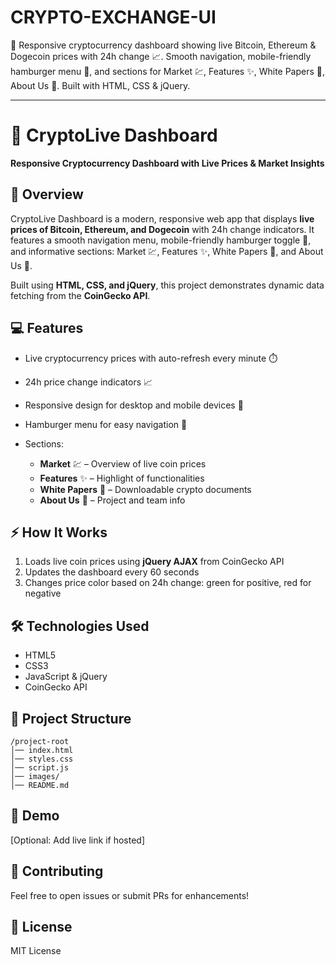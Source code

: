 # CRYPTO-EXCHANGE-UI
🚀 Responsive cryptocurrency dashboard showing live Bitcoin, Ethereum &amp; Dogecoin prices with 24h change 📈. Smooth navigation, mobile-friendly hamburger menu 🍔, and sections for Market 💹, Features ✨, White Papers 📄, About Us 👥. Built with HTML, CSS &amp; jQuery.


---------------------------------------------------------------------------------------------------------------------------------------------------------------------------------

# 🚀 CryptoLive Dashboard

**Responsive Cryptocurrency Dashboard with Live Prices & Market Insights**

## 🔹 Overview

CryptoLive Dashboard is a modern, responsive web app that displays **live prices of Bitcoin, Ethereum, and Dogecoin** with 24h change indicators. It features a smooth navigation menu, mobile-friendly hamburger toggle 🍔, and informative sections: Market 💹, Features ✨, White Papers 📄, and About Us 👥.

Built using **HTML, CSS, and jQuery**, this project demonstrates dynamic data fetching from the **CoinGecko API**.

## 💻 Features

* Live cryptocurrency prices with auto-refresh every minute ⏱️
* 24h price change indicators 📈
* Responsive design for desktop and mobile devices 📱
* Hamburger menu for easy navigation 🍔
* Sections:

  * **Market** 💹 – Overview of live coin prices
  * **Features** ✨ – Highlight of functionalities
  * **White Papers** 📄 – Downloadable crypto documents
  * **About Us** 👥 – Project and team info

## ⚡ How It Works

1. Loads live coin prices using **jQuery AJAX** from CoinGecko API
2. Updates the dashboard every 60 seconds
3. Changes price color based on 24h change: green for positive, red for negative

## 🛠️ Technologies Used

* HTML5
* CSS3
* JavaScript & jQuery
* CoinGecko API

## 📂 Project Structure

```
/project-root
│── index.html
│── styles.css
│── script.js
│── images/
│── README.md
```

## 🌟 Demo

\[Optional: Add live link if hosted]

## 🤝 Contributing

Feel free to open issues or submit PRs for enhancements!

## 📜 License

MIT License

